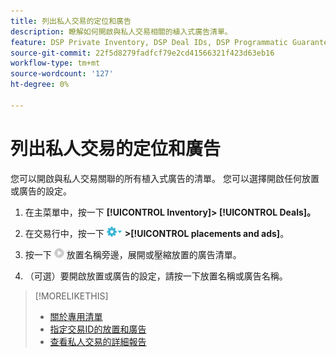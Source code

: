 ```yaml
---
title: 列出私人交易的定位和廣告
description: 瞭解如何開啟與私人交易相關的植入式廣告清單。
feature: DSP Private Inventory, DSP Deal IDs, DSP Programmatic Guaranteed Deals
source-git-commit: 22f5d8279fadfcf79e2cd41566321f423d63eb16
workflow-type: tm+mt
source-wordcount: '127'
ht-degree: 0%

---
```


# 列出私人交易的定位和廣告

您可以開啟與私人交易關聯的所有植入式廣告的清單。 您可以選擇開啟任何放置或廣告的設定。

1. 在主菜單中，按一下 **[!UICONTROL Inventory]> [!UICONTROL Deals]。**

1. 在交易行中，按一下  ![「選項」菜單](/help/dsp/assets/options-menu.png) **>[!UICONTROL placements and ads]**。

1. 按一下 ![擴展/壓縮](/help/dsp/assets/play.png) 放置名稱旁邊，展開或壓縮放置的廣告清單。

1. （可選）要開啟放置或廣告的設定，請按一下放置名稱或廣告名稱。

>[!MORELIKETHIS]
>
>* [關於專用清單](private-inventory-about.md)
>* [指定交易ID的放置和廣告](deal-id-attach-placements.md)
>* [查看私人交易的詳細報告](private-deal-view-report.md)

